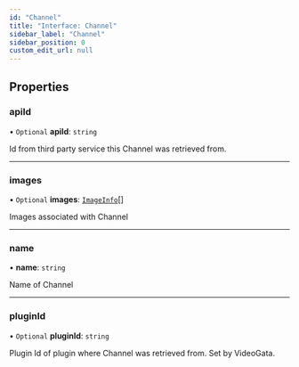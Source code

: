 ```yaml
---
id: "Channel"
title: "Interface: Channel"
sidebar_label: "Channel"
sidebar_position: 0
custom_edit_url: null
---
```


## Properties

### apiId

• `Optional` **apiId**: `string`

Id from third party service this Channel was retrieved from.

___

### images

• `Optional` **images**: [`ImageInfo`](ImageInfo.md)[]

Images associated with Channel

___

### name

• **name**: `string`

Name of Channel

___

### pluginId

• `Optional` **pluginId**: `string`

Plugin Id of plugin where Channel was retrieved from. Set by VideoGata.
